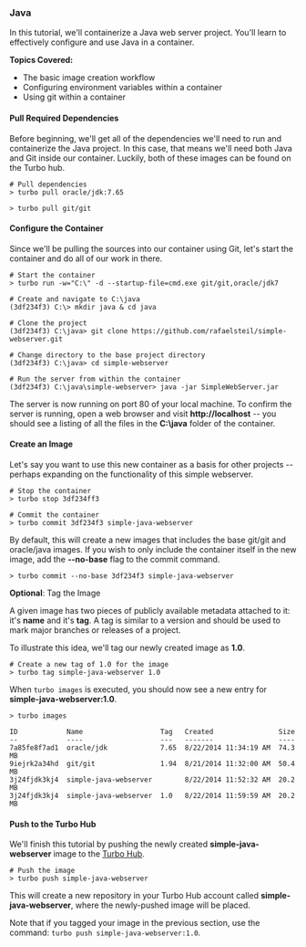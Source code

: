 ### Java

In this tutorial, we'll containerize a Java web server project. You'll learn to effectively configure and use Java in a container.

**Topics Covered:**

- The basic image creation workflow
- Configuring environment variables within a container
- Using git within a container

#### Pull Required Dependencies

Before beginning, we'll get all of the dependencies we'll need to run and containerize the Java project. In this case, that means we'll need both Java and Git inside our container. Luckily, both of these images can be found on the Turbo hub. 

```
# Pull dependencies
> turbo pull oracle/jdk:7.65

> turbo pull git/git
```

#### Configure the Container

Since we'll be pulling the sources into our container using Git, let's start the container and do all of our work in there. 

```
# Start the container
> turbo run -w="C:\" -d --startup-file=cmd.exe git/git,oracle/jdk7

# Create and navigate to C:\java
(3df234f3) C:\> mkdir java & cd java

# Clone the project
(3df234f3) C:\java> git clone https://github.com/rafaelsteil/simple-webserver.git

# Change directory to the base project directory
(3df234f3) C:\java> cd simple-webserver

# Run the server from within the container
(3df234f3) C:\java\simple-webserver> java -jar SimpleWebServer.jar
```

The server is now running on port 80 of your local machine. To confirm the server is running, open a web browser and visit **http://localhost** -- you should see a listing of all the files in the **C:\\java** folder of the container. 

#### Create an Image

Let's say you want to use this new container as a basis for other projects -- perhaps expanding on the functionality of this simple webserver. 

```
# Stop the container
> turbo stop 3df234ff3

# Commit the container
> turbo commit 3df234f3 simple-java-webserver
```

By default, this will create a new images that includes the base git/git and oracle/java images. If you wish to only include the container itself in the new image, add the **--no-base** flag to the commit command. 

```
> turbo commit --no-base 3df234f3 simple-java-webserver
```

**Optional**: Tag the Image

A given image has two pieces of publicly available metadata attached to it: it's **name** and it's **tag**. A tag is similar to a version and should be used to mark major branches or releases of a project. 

To illustrate this idea, we'll tag our newly created image as **1.0**.

```
# Create a new tag of 1.0 for the image
> turbo tag simple-java-webserver 1.0
```

When `turbo images` is executed, you should now see a new entry for **simple-java-webserver:1.0**.

```
> turbo images

ID            Name                   Tag   Created                Size
--            ----                   ---   -------                ----
7a85fe8f7ad1  oracle/jdk 		 	 7.65  8/22/2014 11:34:19 AM  74.3 MB
9iejrk2a34hd  git/git 		         1.94  8/21/2014 11:32:00 AM  50.4 MB
3j24fjdk3kj4  simple-java-webserver        8/22/2014 11:52:32 AM  20.2 MB
3j24fjdk3kj4  simple-java-webserver  1.0   8/22/2014 11:59:59 AM  20.2 MB
```

#### Push to the Turbo Hub

We'll finish this tutorial by pushing the newly created **simple-java-webserver** image to the [Turbo Hub](/hub). 

```
# Push the image
> turbo push simple-java-webserver
```

This will create a new repository in your Turbo Hub account called **simple-java-webserver**, where the newly-pushed image will be placed. 

Note that if you tagged your image in the previous section, use the command: `turbo push simple-java-webserver:1.0`. 